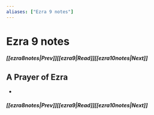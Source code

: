 ```yaml
---
aliases: ["Ezra 9 notes"]
---
```

# Ezra 9 notes
##### <span class=arrow-left></span>[[ezra8notes|Prev]]<span class=navigation-separator></span>[[ezra9|Read]]<span class=navigation-separator></span>[[ezra10notes|Next]]<span class=arrow-right></span>
## A Prayer of Ezra
- 
##### <span class=arrow-left></span>[[ezra8notes|Prev]]<span class=navigation-separator></span>[[ezra9|Read]]<span class=navigation-separator></span>[[ezra10notes|Next]]<span class=arrow-right></span>